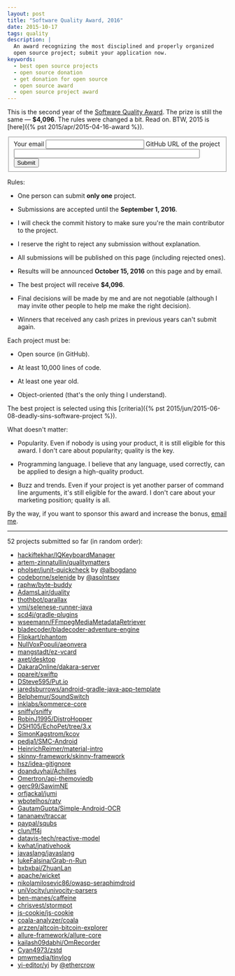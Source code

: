```yaml
---
layout: post
title: "Software Quality Award, 2016"
date: 2015-10-17
tags: quality
description: |
  An award recognizing the most disciplined and properly organized
  open source project; submit your application now.
keywords:
  - best open source projects
  - open source donation
  - get donation for open source
  - open source award
  - open source project award
---
```


This is the second year of the
[Software Quality Award](/award.html). The prize
is still the same &mdash; **$4,096**.
The rules were changed a bit. Read on.
BTW, 2015 is [here]({% pst 2015/apr/2015-04-16-award %}).

<form class="unprintable" action="http://formspree.io/award@yegor256.com" method="POST"><fieldset id="form">
  <input type="hidden" name="_next" value="http://www.yegor256.com/submitted.html"/>
  <input type="hidden" name="_subject" value="new project for the quality award"/>
  <input type="hidden" name="_format" value="text"/>
  <label for="email">Your email</label>
  <input id="email" class="field field-text" name="email" size="25" maxlength="255" type="email" required="required"/>
  <label for="url">GitHub URL of the project</label>
  <input id="url" class="field field-text" name="url" size="50" maxlength="255" type="url" required="required"/>
  <label for="submit">&nbsp;</label>
  <button id="submit" class="field">Submit</button>
</fieldset></form>

<!--more-->

Rules:

  * One person can submit **only one** project.

  * Submissions are accepted until the **September 1, 2016**.

  * I will check the commit history to make sure you're the main contributor to the project.

  * I reserve the right to reject any submission without explanation.

  * All submissions will be published on this page (including rejected ones).

  * Results will be announced **October 15, 2016** on this page and by email.

  * The best project will receive **$4,096**.

  * Final decisions will be made by me and are not negotiable
    (although I may invite other people to help me make the right decision).

  * Winners that received any cash prizes in previous years can't submit again.

Each project must be:

  * Open source (in GitHub).

  * At least 10,000 lines of code.

  * At least one year old.

  * Object-oriented (that's the only thing I understand).

The best project is selected using this [criteria]({% pst 2015/jun/2015-06-08-deadly-sins-software-project %}).

What doesn't matter:

  * Popularity. Even if nobody is using your
    product, it is still eligible for this award. I don't care about
    popularity; quality is the key.

  * Programming language. I believe that any language, used correctly,
    can be applied to design a high-quality product.

  * Buzz and trends. Even if your project is yet another parser of command
    line arguments, it's still eligible for the award. I don't care about
    your marketing position; quality is all.

By the way, if you want to sponsor this award and increase the bonus,
[email me](mailto:me@yegor256.com).

<hr/>

52 projects submitted so far (in random order):

 * [hackiftekhar/IQKeyboardManager](https://github.com/hackiftekhar/IQKeyboardManager)
 * [artem-zinnatullin/qualitymatters](https://github.com/artem-zinnatullin/qualitymatters)
 * [pholser/junit-quickcheck](https://github.com/pholser/junit-quickcheck) by [@albogdano](https://github.com/albogdano)
 * [codeborne/selenide](https://github.com/codeborne/selenide) by [@asolntsev](https://github.com/asolntsev)
 * [raphw/byte-buddy](https://github.com/raphw/byte-buddy)
 * [AdamsLair/duality](https://github.com/AdamsLair/duality)
 * [thothbot/parallax](https://github.com/thothbot/parallax)
 * [vmi/selenese-runner-java](https://github.com/vmi/selenese-runner-java)
 * [scd4j/gradle-plugins](https://github.com/scd4j/gradle-plugins)
 * [wseemann/FFmpegMediaMetadataRetriever](https://github.com/wseemann/FFmpegMediaMetadataRetriever)
 * [bladecoder/bladecoder-adventure-engine](https://github.com/bladecoder/bladecoder-adventure-engine)
 * [Flipkart/phantom](https://github.com/Flipkart/phantom)
 * [NullVoxPopuli/aeonvera](https://github.com/NullVoxPopuli/aeonvera)
 * [mangstadt/ez-vcard](https://github.com/mangstadt/ez-vcard/)
 * [axet/desktop](https://github.com/axet/desktop)
 * [DakaraOnline/dakara-server](https://github.com/DakaraOnline/dakara-server)
 * [ppareit/swiftp](https://github.com/ppareit/swiftp)
 * [DSteve595/Put.io](https://github.com/DSteve595/Put.io)
 * [jaredsburrows/android-gradle-java-app-template](https://github.com/jaredsburrows/android-gradle-java-app-template)
 * [Belphemur/SoundSwitch](https://github.com/Belphemur/SoundSwitch)
 * [inklabs/kommerce-core](https://github.com/inklabs/kommerce-core)
 * [sniffy/sniffy](https://github.com/sniffy/sniffy)
 * [RobinJ1995/DistroHopper](https://github.com/RobinJ1995/DistroHopper)
 * [DSH105/EchoPet/tree/3.x](https://github.com/DSH105/EchoPet/tree/3.x)
 * [SimonKagstrom/kcov](https://github.com/SimonKagstrom/kcov/)
 * [pedja1/SMC-Android](https://github.com/pedja1/SMC-Android)
 * [HeinrichReimer/material-intro](https://github.com/HeinrichReimer/material-intro)
 * [skinny-framework/skinny-framework](https://github.com/skinny-framework/skinny-framework)
 * [hsz/idea-gitignore](https://github.com/hsz/idea-gitignore)
 * [doanduyhai/Achilles](https://github.com/doanduyhai/Achilles)
 * [Omertron/api-themoviedb](https://github.com/Omertron/api-themoviedb)
 * [gerc99/SawimNE](https://github.com/gerc99/SawimNE)
 * [orfjackal/jumi](https://github.com/orfjackal/jumi)
 * [wbotelhos/raty](https://github.com/wbotelhos/raty)
 * [GautamGupta/Simple-Android-OCR](https://github.com/GautamGupta/Simple-Android-OCR)
 * [tananaev/traccar](https://github.com/tananaev/traccar)
 * [paypal/squbs](https://github.com/paypal/squbs)
 * [clun/ff4j](https://github.com/clun/ff4j)
 * [datavis-tech/reactive-model](https://github.com/datavis-tech/reactive-model)
 * [kwhat/jnativehook](https://github.com/kwhat/jnativehook)
 * [javaslang/javaslang](https://github.com/javaslang/javaslang)
 * [lukeFalsina/Grab-n-Run](https://github.com/lukeFalsina/Grab-n-Run)
 * [bxbxbai/ZhuanLan](https://github.com/bxbxbai/ZhuanLan)
 * [apache/wicket](https://github.com/apache/wicket)
 * [nikolamilosevic86/owasp-seraphimdroid](https://github.com/nikolamilosevic86/owasp-seraphimdroid)
 * [uniVocity/univocity-parsers](https://github.com/uniVocity/univocity-parsers)
 * [ben-manes/caffeine](https://github.com/ben-manes/caffeine/)
 * [chrisvest/stormpot](https://github.com/chrisvest/stormpot)
 * [js-cookie/js-cookie](https://github.com/js-cookie/js-cookie)
 * [coala-analyzer/coala](https://github.com/coala-analyzer/coala)
 * [arzzen/altcoin-bitcoin-explorer](https://github.com/arzzen/altcoin-bitcoin-explorer)
 * [allure-framework/allure-core](https://github.com/allure-framework/allure-core)
 * [kailash09dabhi/OmRecorder](https://github.com/kailash09dabhi/OmRecorder)
 * [Cyan4973/zstd](https://github.com/Cyan4973/zstd)
 * [pmwmedia/tinylog](https://github.com/pmwmedia/tinylog)
 * [yi-editor/yi](https://github.com/yi-editor/yi) by [@ethercrow](https://github.com/ethercrow)
